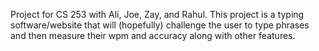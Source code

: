 Project for CS 253 with Ali, Joe, Zay, and Rahul.
This project is a typing software/website that will (hopefully) challenge the user to type phrases and then measure their wpm and accuracy along with other features.
